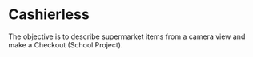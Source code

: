 # Cashierless
The objective is to describe supermarket items from a camera view and make a Checkout (School Project).
